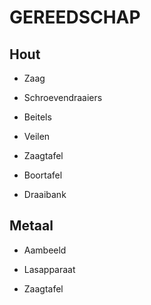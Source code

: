 # GEREEDSCHAP

## Hout

* Zaag

* Schroevendraaiers

* Beitels

* Veilen

* Zaagtafel

* Boortafel

* Draaibank

## Metaal

* Aambeeld

* Lasapparaat

* Zaagtafel
